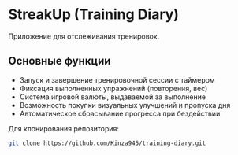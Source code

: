 # StreakUp (Training Diary)

Приложение для отслеживания тренировок.

## Основные функции
- Запуск и завершение тренировочной сессии с таймером
- Фиксация выполненных упражнений (повторения, вес)
- Система игровой валюты, выдаваемой за выполнение
- Возможность покупки визуальных улучшений и пропуска дня
- Автоматическое сбрасывание прогресса при бездействии

Для клонирования репозитория:
   ```bash
   git clone https://github.com/Kinza945/training-diary.git

